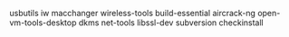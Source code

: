 usbutils
iw
macchanger
wireless-tools
build-essential
aircrack-ng
open-vm-tools-desktop
dkms
net-tools
libssl-dev
subversion
checkinstall


